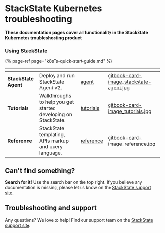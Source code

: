 # StackState Kubernetes troubleshooting

**These documentation pages cover all functionality in the StackState Kubernetes troubleshooting product**.

### Using StackState

{% page-ref page="k8sTs-quick-start-guide.md" %}

<table data-view="cards">
    <thead>
        <tr>
            <th></th>
            <th></th>
            <th data-hidden data-card-target data-type="content-ref"></th>
            <th data-hidden data-card-cover data-type="files"></th>
        </tr>
    </thead>
    <tbody>
        <tr>
            <td><strong>StackState Agent</strong></td>
            <td>Deploy and run StackState Agent V2.</td>
            <td><a href="setup/agent/">agent</a></td>
            <td><a href=".gitbook/assets/gitbook-card-image_stackstate-agent.jpg">gitbook-card-image_stackstate-agent.jpg</a></td>
        </tr>
        <tr>
            <td><strong>Tutorials</strong></td>
            <td>Walkthroughs to help you get started developing on StackState.</td>
            <td><a href="develop/tutorials/">tutorials</a></td>
            <td><a href=".gitbook/assets/gitbook-card-image_tutorials.jpg">gitbook-card-image_tutorials.jpg</a></td>
        </tr>
        <tr>
            <td><strong>Reference</strong></td>
            <td>StackState templating, APIs markup and query language.</td>
            <td><a href="develop/reference/">reference</a></td>
            <td><a href=".gitbook/assets/gitbook-card-image_reference.jpg">gitbook-card-image_reference.jpg</a></td>
        </tr>
    </tbody>
</table>

## Can't find something?

**Search for it!** Use the search bar on the top right. 
If you believe any documentation is missing, please let us know on the [StackState support site](http://support.stackstate.com/).

## Troubleshooting and support

Any questions? We love to help! Find our support team on the [StackState support site](http://support.stackstate.com/).


